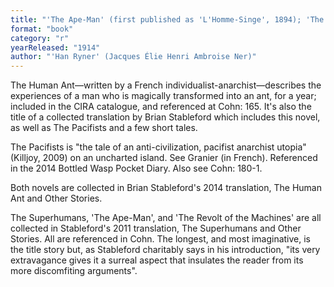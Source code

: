 ```yaml
---
title: "'The Ape-Man' (first published as 'L'Homme-Singe', 1894); 'The Revolt of the Machines' (first published as 'La Révolte des machines', 1896);  The Human Ant (first published as L'Homme-fourmi, 1901); The Pacifists (first published as Les Pacifiques, 1914); The Superhumans, a Prophetic Novel (first published as Les Surhommes, roman prophétique, 1929) [all first publications in French]"
format: "book"
category: "r"
yearReleased: "1914"
author: "'Han Ryner' (Jacques Élie Henri Ambroise Ner)"
---
```

The Human Ant—written by a French individualist-anarchist—describes the experiences of a man who is magically transformed into an ant, for a year; included in the CIRA catalogue, and referenced at Cohn: 165. It's also the title of a collected translation by Brian Stableford which includes this novel, as well as The Pacifists and a few short tales.

The Pacifists is "the tale of an anti-civilization, pacifist anarchist utopia" (Killjoy, 2009) on an uncharted island. See Granier (in French). Referenced in the 2014 Bottled Wasp Pocket Diary. Also see Cohn: 180-1.

Both novels are collected in Brian Stableford's 2014 translation, The Human Ant and Other Stories.

The Superhumans, 'The Ape-Man', and 'The Revolt of the Machines' are all collected in Stableford's 2011 translation, The Superhumans and Other Stories. All are referenced in Cohn. The longest, and most imaginative, is the title story but, as Stableford charitably says in his introduction, "its very extravagance gives it a surreal aspect that insulates the reader from its more discomfiting arguments".
 
 
